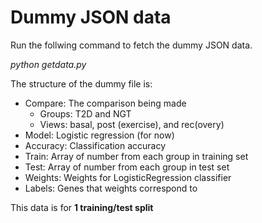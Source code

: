 # Dummy JSON data

Run the follwing command to fetch the dummy JSON data.

_python getdata.py_ 

The structure of the dummy file is:
- Compare: The comparison being made
	- Groups: T2D and NGT
	- Views: basal, post (exercise), and rec(overy)
- Model: Logistic regression (for now)
- Accuracy: Classification accuracy
- Train: Array of number from each group in training set
- Test: Array of number from each group in test set
- Weights: Weights for LogisticRegression classifier
- Labels: Genes that weights correspond to

This data is for **1 training/test split**
